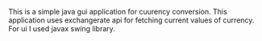 This is a simple java gui application for cuurency conversion.
This application uses exchangerate api for fetching current values of currency.
For ui I used javax swing library.
